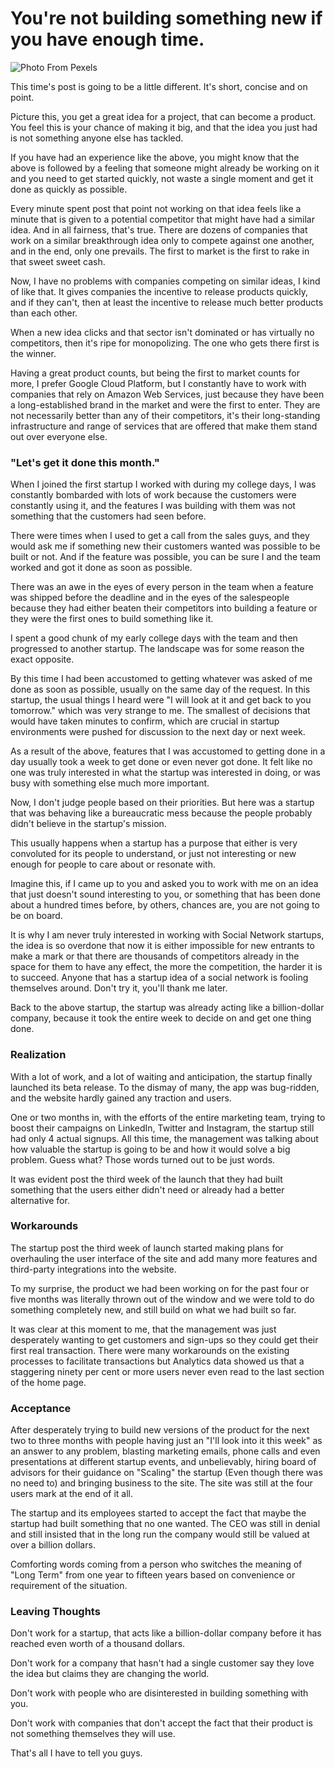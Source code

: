 # You're not building something new if you have enough time.

![Photo From Pexels](https://firebasestorage.googleapis.com/v0/b/devesh-blog-3fbfc.appspot.com/o/postimages%2Fyoure-not-building-something-new-if-you-have-enough-time%2Fprimaryimage.jpg?alt=media&token=47e24812-2a5a-406e-b435-cdc96a6fea99)

This time's post is going to be a little different. It's short, concise and on point. 

Picture this, you get a great idea for a project, that can become a product. You feel this is your chance of making it big, and that the idea you just had is not something anyone else has tackled.

If you have had an experience like the above, you might know that the above is followed by a feeling that someone might already be working on it and you need to get started quickly, not waste a single moment and get it done as quickly as possible.

Every minute spent post that point not working on that idea feels like a minute that is given to a potential competitor that might have had a similar idea. And in all fairness, that's true. There are dozens of companies that work on a similar breakthrough idea only to compete against one another, and in the end, only one prevails. The first to market is the first to rake in that sweet sweet cash.

Now, I have no problems with companies competing on similar ideas, I kind of like that. It gives companies the incentive to release products quickly, and if they can't, then at least the incentive to release much better products than each other.

When a new idea clicks and that sector isn't dominated or has virtually no competitors, then it's ripe for monopolizing. The one who gets there first is the winner. 

Having a great product counts, but being the first to market counts for more, I prefer Google Cloud Platform, but I constantly have to work with companies that rely on Amazon Web Services, just because they have been a long-established brand in the market and were the first to enter. They are not necessarily better than any of their competitors, it's their long-standing infrastructure and range of services that are offered that make them stand out over everyone else.

### "Let's get it done this month."

When I joined the first startup I worked with during my college days, I was constantly bombarded with lots of work because the customers were constantly using it, and the features I was building with them was not something that the customers had seen before.

There were times when I used to get a call from the sales guys, and they would ask me if something new their customers wanted was possible to be built or not. And if the feature was possible, you can be sure I and the team worked and got it done as soon as possible.

There was an awe in the eyes of every person in the team when a feature was shipped before the deadline and in the eyes of the salespeople because they had either beaten their competitors into building a feature or they were the first ones to build something like it.

I spent a good chunk of my early college days with the team and then progressed to another startup. The landscape was for some reason the exact opposite.

By this time I had been accustomed to getting whatever was asked of me done as soon as possible, usually on the same day of the request. In this startup, the usual things I heard were "I will look at it and get back to you tomorrow." which was very strange to me. The smallest of decisions that would have taken minutes to confirm, which are crucial in startup environments were pushed for discussion to the next day or next week.

As a result of the above, features that I was accustomed to getting done in a day usually took a week to get done or even never got done. It felt like no one was truly interested in what the startup was interested in doing, or was busy with something else much more important.

Now, I don't judge people based on their priorities. But here was a startup that was behaving like a bureaucratic mess because the people probably didn't believe in the startup's mission.

This usually happens when a startup has a purpose that either is very convoluted for its people to understand, or just not interesting or new enough for people to care about or resonate with.

Imagine this, if I came up to you and asked you to work with me on an idea that just doesn't sound interesting to you, or something that has been done about a hundred times before, by others, chances are, you are not going to be on board. 

It is why I am never truly interested in working with Social Network startups, the idea is so overdone that now it is either impossible for new entrants to make a mark or that there are thousands of competitors already in the space for them to have any effect, the more the competition, the harder it is to succeed. Anyone that has a startup idea of a social network is fooling themselves around. Don't try it, you'll thank me later.

Back to the above startup, the startup was already acting like a billion-dollar company, because it took the entire week to decide on and get one thing done.

### Realization

With a lot of work, and a lot of waiting and anticipation, the startup finally launched its beta release. To the dismay of many, the app was bug-ridden, and the website hardly gained any traction and users.

One or two months in, with the efforts of the entire marketing team, trying to boost their campaigns on LinkedIn, Twitter and Instagram, the startup still had only 4 actual signups. All this time, the management was talking about how valuable the startup is going to be and how it would solve a big problem. Guess what? Those words turned out to be just words.

It was evident post the third week of the launch that they had built something that the users either didn't need or already had a better alternative for.

### Workarounds

The startup post the third week of launch started making plans for overhauling the user interface of the site and add many more features and third-party integrations into the website.

To my surprise, the product we had been working on for the past four or five months was literally thrown out of the window and we were told to do something completely new, and still build on what we had built so far.

It was clear at this moment to me, that the management was just desperately wanting to get customers and sign-ups so they could get their first real transaction. There were many workarounds on the existing processes to facilitate transactions but Analytics data showed us that a staggering ninety per cent or more users never even read to the last section of the home page.

### Acceptance

After desperately trying to build new versions of the product for the next two to three months with people having just an "I'll look into it this week" as an answer to any problem, blasting marketing emails, phone calls and even presentations at different startup events, and unbelievably, hiring board of advisors for their guidance on "Scaling" the startup (Even though there was no need to) and bringing business to the site. The site was still at the four users mark at the end of it all.

The startup and its employees started to accept the fact that maybe the startup had built something that no one wanted. The CEO was still in denial and still insisted that in the long run the company would still be valued at over a billion dollars.

Comforting words coming from a person who switches the meaning of "Long Term" from one year to fifteen years based on convenience or requirement of the situation.

### Leaving Thoughts

Don't work for a startup, that acts like a billion-dollar company before it has reached even worth of a thousand dollars. 

Don't work for a company that hasn't had a single customer say they love the idea but claims they are changing the world.

Don't work with people who are disinterested in building something with you.

Don't work with companies that don't accept the fact that their product is not something themselves they will use.

That's all I have to tell you guys.